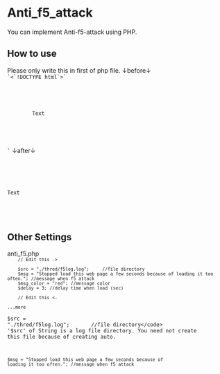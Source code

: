 # Anti_f5_attack
You can implement Anti-f5-attack using PHP.

<h2>How to use</h2>
Please only write this in first of php file.
↓before↓
<code>
`<`!DOCTYPE html`>`<br>
<html\><br>
	<body\><br>
		<p\>Text</p\><br>
	</body\><br>
</html\><br>
`</code>
↓after↓
<code>
<?php
	require "./anti_f5.php";
	antiF5("0");
?>
<!DOCTYPE html>
<html>
	<body>
		<p>Text</p>
	</body>
</html>
</code>

<h2>Other Settings</h2>
anti_f5.php
<code>
<?php
	function antiF5 ($view){

		// Edit this ->

		$src = "./thred/f5log.log";		//file directory
		$msg = "Stopped load this web page a few seconds because of loading it too often.";	//message when f5 attack
		$msg_color = "red";	//message color
		$delay = 3; //delay time when load (sec)

		// Edit this <-
    
    ...more
</code>

<code>$src = "./thred/f5log.log";		//file directory</code>
'$src' of String is a log file directory. You need not create this file because of creating auto.

<code>$msg = "Stopped load this web page a few seconds because of loading it too often.";	//message when f5 attack</code>
